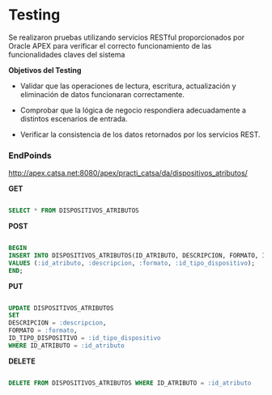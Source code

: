 # Testing

 Se realizaron pruebas utilizando servicios RESTful proporcionados por Oracle APEX para verificar el correcto funcionamiento de las funcionalidades claves del sistema

**Objetivos del Testing**


- Validar que las operaciones de lectura, escritura, actualización y eliminación de datos funcionaran correctamente.

- Comprobar que la lógica de negocio respondiera adecuadamente a distintos escenarios de entrada.

- Verificar la consistencia de los datos retornados por los servicios REST.

### EndPoinds

http://apex.catsa.net:8080/apex/practi_catsa/da/dispositivos_atributos/

**GET**
```sql

SELECT * FROM DISPOSITIVOS_ATRIBUTOS

```

**POST**
```sql

BEGIN
INSERT INTO DISPOSITIVOS_ATRIBUTOS(ID_ATRIBUTO, DESCRIPCION, FORMATO, ID_TIPO_DISPOSITIVO)
VALUES (:id_atributo, :descripcion, :formato, :id_tipo_dispositivo);
END;

```

**PUT**
```sql

UPDATE DISPOSITIVOS_ATRIBUTOS
SET 
DESCRIPCION = :descripcion,
FORMATO = :formato,
ID_TIPO_DISPOSITIVO = :id_tipo_dispositivo
WHERE ID_ATRIBUTO = :id_atributo

```

**DELETE**
```sql

DELETE FROM DISPOSITIVOS_ATRIBUTOS WHERE ID_ATRIBUTO = :id_atributo

```


